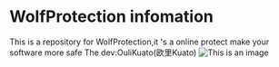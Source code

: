 # WolfProtection infomation
This is a repository for WolfProtection,it 's a online protect make your software more safe
The dev:OuliKuato(欧里Kuato)
![This is an image](https://myoctocat.com/assets/images/base-octocat.svg)

